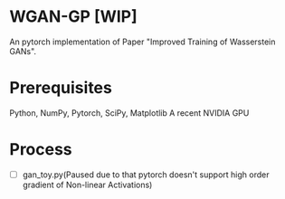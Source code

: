 # WGAN-GP [WIP]
An pytorch implementation of Paper "Improved Training of Wasserstein GANs".

# Prerequisites

Python, NumPy, Pytorch, SciPy, Matplotlib
A recent NVIDIA GPU

# Process

- [ ] gan_toy.py(Paused due to that pytorch doesn't support high order gradient of Non-linear Activations)
